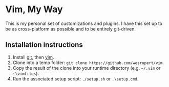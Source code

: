 # Vim, My Way
This is my personal set of customizations and plugins. I have this set up to be as cross-platform as possible and to be entirely git-driven.

## Installation instructions
1. Install [git](https://git-scm.com/download), then [vim](http://www.vim.org/download.php).
2. Clone into a temp folder: `git clone https://github.com/wesrupert/vim`.
3. Copy the result of the clone into your runtime directory (e.g. `~/.vim` or `~\vimfiles`).
4. Run the associated setup script: `./setup.sh` or `.\setup.cmd`.
